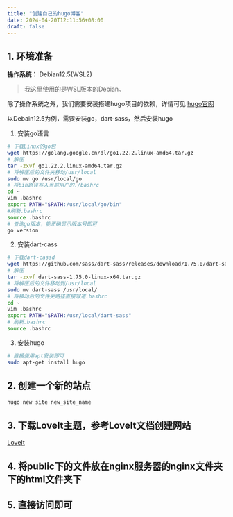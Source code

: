 ```yaml
---
title: "创建自己的hugo博客"
date: 2024-04-20T12:11:56+08:00
draft: false
---
```

## 1. 环境准备

**操作系统：** Debian12.5(WSL2)

> 我这里使用的是WSL版本的Debian。

除了操作系统之外，我们需要安装搭建hugo项目的依赖，详情可见 [hugo官网](https://gohugo.io/getting-started/quick-start/)

以Debain12.5为例，需要安装go，dart-sass，然后安装hugo

1. 安装go语言

```sh
# 下载Linux的go包
wget https://golang.google.cn/dl/go1.22.2.linux-amd64.tar.gz 
# 解压
tar -zxvf go1.22.2.linux-amd64.tar.gz
# 将解压后的文件夹移动/usr/local
sudo mv go /usr/local/go 
# 将bin路径写入当前用户的./bashrc
cd ~
vim .bashrc
export PATH="$PATH:/usr/local/go/bin"
#刷新.bashrc
source .bashrc
# 查询go版本，能正确显示版本号即可
go version 
```

2. 安装dart-cass

```sh
# 下载dart-cassd
wget https://github.com/sass/dart-sass/releases/download/1.75.0/dart-sass-1.75.0-linux-x64.tar.gz
# 解压
tar -zxvf dart-sass-1.75.0-linux-x64.tar.gz
# 将解压后的文件移动到/usr/local
sudo mv dart-sass /usr/local/
# 将移动后的文件夹路径直接写道.bashrc
cd ~
vim .bashrc
export PATH="$PATH:/usr/local/dart-sass"
# 刷新.bashrc
source .bashrc
```

3. 安装hugo

```sh
# 直接使用apt安装即可
sudo apt-get install hugo
```

## 2. 创建一个新的站点

```bash
hugo new site new_site_name
```

## 3. 下载LoveIt主题，参考LoveIt文档创建网站

[LoveIt](https://hugoloveit.com/zh-cn/)

## 4. 将public下的文件放在nginx服务器的nginx文件夹下的html文件夹下

## 5. 直接访问即可

